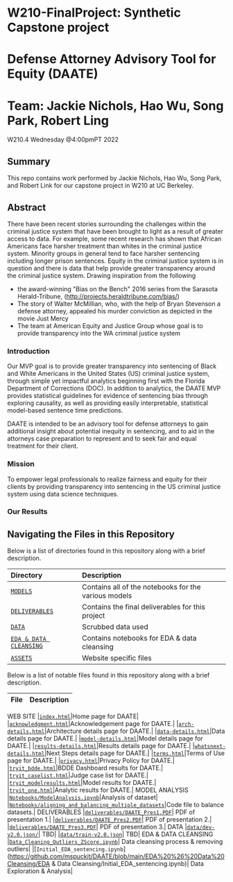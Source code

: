 # W210-FinalProject:  Synthetic Capstone project  

# Defense Attorney Advisory Tool for Equity (DAATE)
 
# Team: Jackie Nichols, Hao Wu, Song Park, Robert Ling
W210.4 Wednesday @4:00pmPT 2022

## Summary

This repo contains work performed by Jackie Nichols, Hao Wu, Song Park, and Robert Link for our capstone project in W210 at UC Berkeley.  

## Abstract

There have been recent stories surrounding the challenges within the criminal justice system that have been brought to light as a result of greater access to data. For example, some recent research has shown that African Americans face harsher treatment than whites in the criminal justice system. Minority groups in general tend to face harsher sentencing including longer prison sentences. Equity in the criminal justice system is in question and there is data that help provide greater transparency around the criminal justice system. Drawing inspiration from the following 

- the award-winning "Bias on the Bench" 2016 series from the Sarasota Herald-Tribune, (http://projects.heraldtribune.com/bias/) 
- The story of Walter McMillian, who, with the help of Bryan Stevenson a defense attorney, appealed his murder conviction as depicted in the movie Just Mercy
- The team at American Equity and Justice Group whose goal is to provide transparency into the WA criminal justice system


### Introduction

Our MVP goal is to provide greater transparency into sentencing of Black and White Americans in the United States (US) criminal justice system, through simple yet impactful analytics beginning first with the Florida Department of Corrections (DOC). In addition to analytics, the DAATE MVP provides statistical guidelines for evidence of sentencing bias through exploring causality, as well as providing easily interpretable, statistical model-based sentence time predictions. 

DAATE is intended to be an advisory tool for defense attorneys to gain additional insight about potential inequity in sentencing, and to aid in the attorneys case preparation to represent and to seek fair and equal treatment for their client.

### Mission

To empower legal professionals to realize fairness and equity for their clients by providing transparency into sentencing in the US criminal justice system using data science techniques.

### Our Results



## Navigating the Files in this Repository

Below is a list of directories found in this repository along with a brief description.

|Directory | Description |
|:---------|:------------|
|[`MODELS`](https://github.com/mspuckit/DAATE/tree/main/Models)|Contains all of the notebooks for the various models|
|[`DELIVERABLES`](https://github.com/mspuckit/DAATE/tree/main/Deliverables)|Contains the final deliverables for this project|
|[`DATA`](https://github.com/mspuckit/DAATE/tree/main/data/sentencing)|Scrubbed data used|
|[`EDA & DATA CLEANSING`](https://github.com/mspuckit/DAATE/tree/main/EDA%20%26%20Data%20Cleansing)|Contains notebooks for EDA & data cleansing|
|[`ASSETS`](https://github.com/mspuckit/DAATE/tree/main/assets)| Website specific files|

Below is a list of notable files found in this repository along with a brief description.

|File | Description |
|:----|:------------|
WEB SITE
|[`index.html`](https://github.com/mspuckit/DAATE/blob/main/index.html)|Home page for DAATE|
|[`acknowledgment.html`](https://github.com/mspuckit/DAATE/blob/main/acknowledgement.html)|Acknowledgement page for DAATE.|
|[`arch-details.html`](https://github.com/mspuckit/DAATE/blob/main/arch-details.html)|Architecture details page for DAATE.|
|[`data-details.html`](https://github.com/mspuckit/DAATE/blob/main/data-details.html)|Data details page for DAATE.|
|[`model-details.html`](https://github.com/mspuckit/DAATE/blob/main/model-details.html)|Model details page for DAATE.|
|[`results-details.html`](https://github.com/mspuckit/DAATE/blob/main/results-details.html)|Results details page for DAATE.|
|[`whatsnext-details.html`](https://github.com/mspuckit/DAATE/blob/main/whatsnext-details.html)|Next Steps details page for DAATE.|
|[`terms.html`](https://github.com/mspuckit/DAATE/blob/main/terms.html)|Terms of Use page for DAATE.|
|[`privacy.html`](https://github.com/mspuckit/DAATE/blob/main/privacy.html)|Privacy Policy for DAATE.|
|[`tryit_bdde.html`](https://github.com/mspuckit/DAATE/blob/main/tryit_bdde.html)|BDDE Dashboard results for DAATE.|
|[`tryit_caselist.html`](https://github.com/mspuckit/DAATE/blob/main/tryit_caselist.html)|Judge case list for DAATE.|
|[`tryit_modelresults.html`](https://github.com/mspuckit/DAATE/blob/main/tryit_modelresults.html)|Model results for DAATE.|
|[`tryit_one.html`](https://github.com/mspuckit/DAATE/blob/main/tryit_one.html)|Analytic results for DAATE.|
MODEL ANALYSIS
|[`Notebooks/ModelAnalysis.ipynb`](https://github.com/mspuckit/DAATE/blob/main/Deliverables/DAATE_Pres1.pdf)|Analysis of dataset|
|[`Notebooks/aligning_and_balancing_multiple_datasets`](https://github.com/mspuckit/DAATE/blob/main/Deliverables/DAATE_Pres1.pdf)|Code file to balance datasets.|
DELIVERABLES
|[`deliverables/DAATE_Pres1.PDF`](https://github.com/mspuckit/DAATE/blob/main/Deliverables/DAATE_Pres1.pdf)| PDF of presentation 1.|
|[`deliverables/DAATE_Pres2.PDF`](https://github.com/mspuckit/DAATE/blob/main/Deliverables/DAATE_Pres2.pdf)| PDF of presentation 2.|
|[`deliverables/DAATE_Pres3.PDF`](https://github.com/mspuckit/DAATE/blob/main/Deliverables/DAATE_Pres1.pdf)| PDF of presentation 3.|
DATA
|[`data/dev-v2.0.json/`](https://github.com/mspuckit/w266_FinalProject/blob/main/data/dev-v2.0.json)| TBD|
|[`data/train-v2.0.json`](https://github.com/mspuckit/w266_FinalProject/blob/main/data/train-v2.0.json)| TBD|
EDA & DATA CLEANSING
|[`Data_Cleaning_Outliers_ZScore.ipynb`](https://github.com/mspuckit/DAATE/blob/main/EDA%20%26%20Data%20Cleansing/Data_Cleaning_Outliers_ZScore.ipynb)| Data cleansing process & removing outliers|
|[`Initial_EDA_sentencing.ipynb`](https://github.com/mspuckit/DAATE/blob/main/EDA%20%26%20Data%20Cleansing/EDA & Data Cleansing/Initial_EDA_sentencing.ipynb)| Data Exploration & Analysis|



